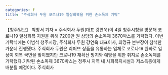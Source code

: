 ```yaml
---
categories: f
title: "주식회사 두원 코로나19 일상회복을 위한 손소독제 기탁"
---
```

【청주일보】 박창서 기자 = 주식회사 두원(대표 강연욱)이 4일 청주시청을 방문해 코로나19 일상회복 지원을 위해 7200만 원 상당의 손소독제 3670박스를 기탁했다. 이번 기탁식에는 이범석 청주시장, 주식회사 두원 강연욱 대표이사, 최명규 본부장이 참석한 가운데 진행됐다. 주식회사 두원은 리퍼브 상품을 유통하는 업체로 코로나19 완화로 일상이 회복 국면을 맞이했지만 코로나19 재확산 방지와 예방을 위한 취지로 손소독제를 기탁했다.기탁된 손소독제 3670박스는 청주시 지역 내 사회복지시설과 저소득층에게 배분될 예정이다. 주식회사